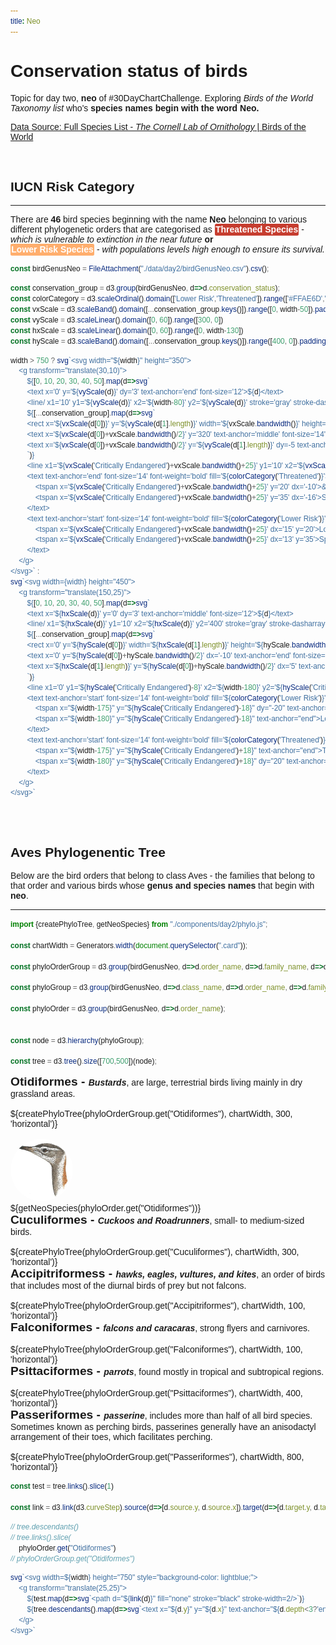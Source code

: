 ```yaml
---
title: Neo
---
```


# Conservation status of birds

Topic for day two, **neo** of #30DayChartChallenge. Exploring *Birds of the World Taxonomy list* who's **species names begin with the word Neo.** 

[Data Source: Full Species List - *The Cornell Lab of Ornithology* | Birds of the World](https://birdsoftheworld.org/bow/specieslist)

<br>

## IUCN Risk Category
---

There are **46** bird species beginning with the name **Neo** belonging to various different phylogenetic orders that are categorised as <span class='iucn_category' style="background-color: #C63D2F;">Threatened Species</span> - *which is vulnerable to extinction in the near future* **or**<br> <span class='iucn_category' style="background-color: #FFAE6D;">Lower Risk Species</span> - *with populations levels high enough to ensure its survival.*

<!-- Barchart begins -->

```js
const birdGenusNeo = FileAttachment("./data/day2/birdGenusNeo.csv").csv();
```

```js
const conservation_group = d3.group(birdGenusNeo, d=>d.conservation_status);
const colorCategory = d3.scaleOrdinal().domain(['Lower Risk','Threatened']).range(['#FFAE6D','#C63D2F']);
const vxScale = d3.scaleBand().domain([...conservation_group.keys()]).range([0, width-50]).padding(0.25)
const vyScale = d3.scaleLinear().domain([0, 60]).range([300, 0])
const hxScale = d3.scaleLinear().domain([0, 60]).range([0, width-130])
const hyScale = d3.scaleBand().domain([...conservation_group.keys()]).range([400, 0]).padding(0.25)
```

```js
width > 750 ? svg`<svg width="${width}" height="350">
    <g transform="translate(30,10)">
        ${[0, 10, 20, 30, 40, 50].map(d=>svg`
        <text x='0' y='${vyScale(d)}' dy='3' text-anchor='end' font-size='12'>${d}</text>
        <line/ x1='10' y1='${vyScale(d)}' x2='${width-80}' y2='${vyScale(d)}' stroke='gray' stroke-dasharray='2 2' opacity='0.5'>`)}
        ${[...conservation_group].map(d=>svg`
        <rect x='${vxScale(d[0])}' y='${vyScale(d[1].length)}' width='${vxScale.bandwidth()}' height='${300-vyScale(d[1].length)}' fill='${colorCategory    (d[1][0].category)}'/>
        <text x='${vxScale(d[0])+vxScale.bandwidth()/2}' y='320' text-anchor='middle' font-size='14'>${d[0]}</text>
        <text x='${vxScale(d[0])+vxScale.bandwidth()/2}' y='${vyScale(d[1].length)}' dy=-5 text-anchor='middle' font-weight='bold'>${d[1].length}</text>
        `)}
        <line x1='${vxScale('Critically Endangered')+vxScale.bandwidth()+25}' y1='10' x2='${vxScale('Critically Endangered')+vxScale.bandwidth()+25}' y2='300' stroke='black' stroke-width='1.5'/>
        <text text-anchor='end' font-size='14' font-weight='bold' fill='${colorCategory('Threatened')}'>
            <tspan x='${vxScale('Critically Endangered')+vxScale.bandwidth()+25}' y='20' dx='-10'>&#x2190; Threatened</tspan>
            <tspan x='${vxScale('Critically Endangered')+vxScale.bandwidth()+25}' y='35' dx='-16'>Species</tspan>
        </text>
        <text text-anchor='start' font-size='14' font-weight='bold' fill='${colorCategory('Lower Risk')}'>
            <tspan x='${vxScale('Critically Endangered')+vxScale.bandwidth()+25}' dx='15' y='20'>Lower Risk &#x2192;</tspan>
            <tspan x='${vxScale('Critically Endangered')+vxScale.bandwidth()+25}' dx='13' y='35'>Species</tspan>
        </text>
    </g>
</svg>` : 
svg`<svg width={width} height="450">
    <g transform="translate(150,25)">
        ${[0, 10, 20, 30, 40, 50].map(d=>svg`
        <text x='${hxScale(d)}' y='0' dy='3' text-anchor='middle' font-size='12'>${d}</text>
        <line/ x1='${hxScale(d)}' y1='10' x2='${hxScale(d)}' y2='400' stroke='gray' stroke-dasharray='2 2' opacity='0.5'>`)}
        ${[...conservation_group].map(d=>svg`
        <rect x='0' y='${hyScale(d[0])}' width='${hxScale(d[1].length)}' height='${hyScale.bandwidth()}' fill='${colorCategory(d[1][0].category)}'/>
        <text x='0' y='${hyScale(d[0])+hyScale.bandwidth()/2}' dx='-10' text-anchor='end' font-size='14'>${d[0]}</text>
        <text x='${hxScale(d[1].length)}' y='${hyScale(d[0])+hyScale.bandwidth()/2}' dx='5' text-anchor='start' font-weight='bold'>${d[1].length}</text>
        `)}
        <line x1='0' y1='${hyScale('Critically Endangered')-8}' x2='${width-180}' y2='${hyScale('Critically Endangered')-8}' stroke='black' stroke-width='1.5'/>
        <text text-anchor='start' font-size='14' font-weight='bold' fill='${colorCategory('Lower Risk')}'>
            <tspan x="${width-175}" y="${hyScale('Critically Endangered')-18}" dy="-20" text-anchor="end">&#x2191;</tspan>
            <tspan x="${width-180}" y="${hyScale('Critically Endangered')-18}" text-anchor="end">Lower Risk Species</tspan>
        </text>
        <text text-anchor='start' font-size='14' font-weight='bold' fill='${colorCategory('Threatened')}'>
            <tspan x="${width-175}" y="${hyScale('Critically Endangered')+18}" text-anchor="end">Threatened Species</tspan>
            <tspan x="${width-180}" y="${hyScale('Critically Endangered')+18}" dy="20" text-anchor="end">&#x2193;</tspan>
        </text>
    </g>
</svg>`
```

<!-- Barchart ends -->

<br><br>

## Aves Phylogenentic Tree

Below are the bird orders that belong to class Aves - the families that belong to that order and various birds whose **genus and species names** that begin with **neo**.

---


```js
import {createPhyloTree, getNeoSpecies} from "./components/day2/phylo.js";

const chartWidth = Generators.width(document.querySelector(".card"));

const phyloOrderGroup = d3.group(birdGenusNeo, d=>d.order_name, d=>d.family_name, d=>d.species_name);

const phyloGroup = d3.group(birdGenusNeo, d=>d.class_name, d=>d.order_name, d=>d.family_name,d=>d.species_name);

const phyloOrder = d3.group(birdGenusNeo, d=>d.order_name);


const node = d3.hierarchy(phyloGroup);

const tree = d3.tree().size([700,500])(node);
```

<div class="card">
    <b style="font-size:1.2rem;">Otidiformes - </b><b><i>Bustards</i></b>, are large, terrestrial birds living mainly in dry grassland areas.
    <br><br>
    <div>${createPhyloTree(phyloOrderGroup.get("Otidiformes"), chartWidth, 300, 'horizontal')}</div>
    <br>
    <img width="100" height="100" src="./data/day2/images/Ludwig&apos;sBustard.jpg">
    <div>${getNeoSpecies(phyloOrder.get("Otidiformes"))}</div>
</div>

<div class="card">
    <b style="font-size:1.2rem;">Cuculiformes - </b><b><i>Cuckoos and Roadrunners</i></b>, small- to medium-sized birds.
    <br><br>
    <div>${createPhyloTree(phyloOrderGroup.get("Cuculiformes"), chartWidth, 300, 'horizontal')}</div>
</div>

<div class="card">
    <b style="font-size:1.2rem;">Accipitriformess - </b><b><i>hawks, eagles, vultures, and kites</i></b>, an order of birds that includes most of the diurnal birds of prey but not falcons.
    <br><br>
    <div>${createPhyloTree(phyloOrderGroup.get("Accipitriformes"), chartWidth, 100, 'horizontal')}</div>
</div>

<div class="card">
    <b style="font-size:1.2rem;">Falconiformes - </b><b><i>falcons and caracaras</i></b>, strong flyers and carnivores.
    <br><br>
    <div>${createPhyloTree(phyloOrderGroup.get("Falconiformes"), chartWidth, 100, 'horizontal')}</div>
</div>

<div class="card">
    <b style="font-size:1.2rem;">Psittaciformes - </b> </b><b><i>parrots</i></b>, found mostly in tropical and subtropical regions.
    <br><br>
    <div>${createPhyloTree(phyloOrderGroup.get("Psittaciformes"), chartWidth, 400, 'horizontal')}</div>
</div>

<div class="card">
    <b style="font-size:1.2rem;">Passeriformes - </b> </b><b><i>passerine</i></b>, includes more than half of all bird species. Sometimes known as perching birds, passerines generally have an anisodactyl arrangement of their toes, which facilitates perching.
    <br><br>
    <div>${createPhyloTree(phyloOrderGroup.get("Passeriformes"), chartWidth, 800, 'horizontal')}</div>
</div>



```js
const test = tree.links().slice(1)

const link = d3.link(d3.curveStep).source(d=>[d.source.y, d.source.x]).target(d=>[d.target.y, d.target.x])
```

```js
// tree.descendants()
// tree.links().slice(
    phyloOrder.get("Otidiformes")
// phyloOrderGroup.get("Otidiformes")
```

```js
svg`<svg width=${width} height="750" style="background-color: lightblue;">
    <g transform="translate(25,25)">
        ${test.map(d=>svg`<path d="${link(d)}" fill="none" stroke="black" stroke-width=2/>`)}
        ${tree.descendants().map(d=>svg`<text x="${d.y}" y="${d.x}" text-anchor="${d.depth<3?'end':'start'}">${d.data[0]}</text>`)}
    </g>
</svg>`
```





<style>
    * {
        font-family: sans-serif;
    }

    text {
        font-family: sans-serif;
    }

    /* svg {
        background-color: #fafafa;
    } */

    .iucn_category {
        border-radius: 2.5px;
        padding: 1.3px;
        color:white;
        font-weight: bold;
    }

    .card h2 {
        font-weight:bold;
        font-size:1.2rem;
    }

    img {
        border-radius: 50%;
    }
</style>